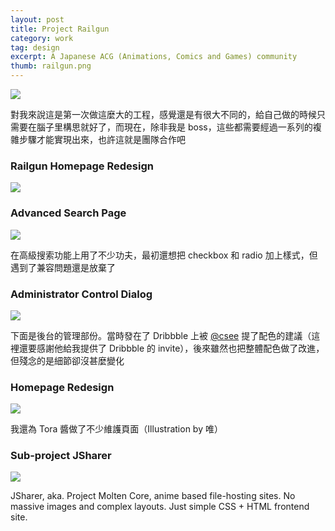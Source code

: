 ```yaml
---
layout: post
title: Project Railgun
category: work
tag: design
excerpt: A Japanese ACG (Animations, Comics and Games) community
thumb: railgun.png
---
```


<p><img src="{{ site.file }}/railgun-logo.png"></p>

<div class=txt>
  <p lang=zh>對我來說這是第一次做這麼大的工程，感覺還是有很大不同的，給自己做的時候只需要在腦子里構思就好了，而現在，除非我是 boss，這些都需要經過一系列的複雜步驟才能實現出來，也許這就是團隊合作吧</p>
</div>

<div class=txt>
  <h3>Railgun Homepage Redesign</h3>
</div>
<p class=browser><img src="{{ site.file }}/railgun.png"></p>

<div class=txt>
  <h3>Advanced Search Page</h3>
</div>
<p class=browser><img src="{{ site.file }}/railgun-search-large.png"></p>
<div class=txt>
  <p lang=zh>在高級搜索功能上用了不少功夫，最初還想把 checkbox 和 radio 加上樣式，但遇到了兼容問題還是放棄了</p>
</div>

<div class=txt>
  <h3>Administrator Control Dialog</h3>
</div>
<p class=browser><img src="{{ site.file }}/railgun-tag-large.png"></p>
<div class=txt>
  <p lang=zh>下面是後台的管理部份。當時發在了 Dribbble 上被 <a href="http://twitter.com/csee" title="">@csee</a> 提了配色的建議（這裡還要感謝他給我提供了 Dribbble 的 invite），後來雖然也把整體配色做了改進，但殘念的是細節卻沒甚麼變化</p>
</div>

<div class=txt>
  <h3>Homepage Redesign</h3>
</div>
<p class=browser><img src="{{ site.file }}/railgun-error-large.png"></p>
<div class=txt>
  <p lang=zh>我還為 Tora 醬做了不少維護頁面（Illustration by 唯）</p>
</div>

<div class=txt>
  <h3>Sub-project JSharer</h3>
</div>
<p class=browser><img src="{{ site.file }}/railgun-jsharer-large.png"></p>
<div class=txt>
  <p>JSharer, aka. Project Molten Core, anime based file-hosting sites. No massive images and complex layouts. Just simple CSS + HTML frontend site.</p>
</div>